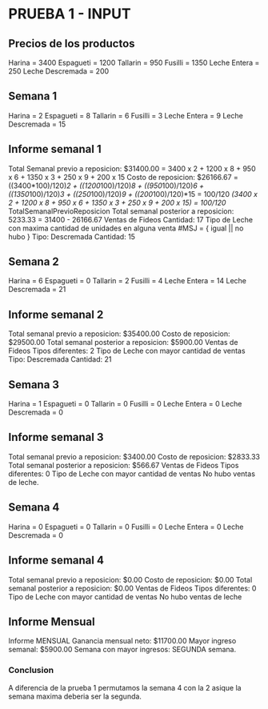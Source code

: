 # PRUEBA 1 - INPUT

## Precios de los productos

Harina = 3400
Espagueti = 1200
Tallarin = 950
Fusilli = 1350
Leche Entera = 250
Leche Descremada = 200

## Semana 1

Harina = 2
Espagueti = 8
Tallarin = 6
Fusilli = 3
Leche Entera = 9
Leche Descremada = 15

## Informe semanal 1

Total Semanal previo a reposicion: $31400.00 = 3400 x 2 + 1200 x 8 + 950 x 6 + 1350 x 3 + 250 x 9 + 200 x 15
Costo de reposicion: $26166.67 = ((3400*100)/120)*2 + ((1200*100)/120)*8 + ((950*100)/120)*6 + ((1350*100)/120)*3 + ((250*100)/120)*9 + ((200*100)/120)*15 = 100/120 *(3400 x 2 + 1200 x 8 + 950 x 6 + 1350 x 3 + 250 x 9 + 200 x 15) = 100/120* TotalSemanalPrevioReposicion
Total semanal posterior a reposicion: 5233.33 = 31400 - 26166.67
Ventas de Fideos
    Cantidad: 17
Tipo de Leche con maxima cantidad de unidades en alguna venta
    #MSJ = { igual || no hubo }
    Tipo: Descremada
    Cantidad: 15

## Semana 2

Harina = 6
Espagueti = 0
Tallarin = 2
Fusilli = 4
Leche Entera = 14
Leche Descremada = 21

## Informe semanal 2

Total semanal previo a reposicion: $35400.00
Costo de reposicion: $29500.00
Total semanal posterior a reposicion: $5900.00
Ventas de Fideos
    Tipos diferentes: 2
Tipo de Leche con mayor cantidad de ventas
    Tipo: Descremada
    Cantidad:  21

## Semana 3

Harina = 1
Espagueti = 0
Tallarin = 0
Fusilli = 0
Leche Entera = 0
Leche Descremada = 0

## Informe semanal 3

Total semanal previo a reposicion: $3400.00
Costo de reposicion: $2833.33
Total semanal posterior a reposicion: $566.67
Ventas de Fideos
    Tipos diferentes: 0
Tipo de Leche con mayor cantidad de ventas
    No hubo ventas de leche.

## Semana 4

Harina = 0
Espagueti = 0
Tallarin = 0
Fusilli = 0
Leche Entera = 0
Leche Descremada = 0

## Informe semanal 4

Total semanal previo a reposicion:  $0.00
Costo de reposicion: $0.00
Total semanal posterior a reposicion: $0.00
Ventas de Fideos
    Tipos diferentes: 0
Tipo de Leche con mayor cantidad de ventas
    No hubo ventas de leche

## Informe Mensual

Informe MENSUAL
Ganancia mensual neto: $11700.00
Mayor ingreso semanal: $5900.00
Semana con mayor ingresos: SEGUNDA semana.

### Conclusion

A diferencia de la prueba 1 permutamos la semana 4 con la 2 asique la semana maxima deberia ser la segunda.
